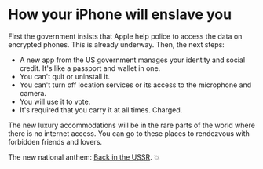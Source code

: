 # How your iPhone will enslave you
First the government insists that Apple help police to access the data on encrypted phones. This is already underway. Then, the next steps:
* A new app from the US government manages your identity and social credit. It's like a passport and wallet in one.
* You can't quit or uninstall it.
* You can't turn off location services or its access to the microphone and camera.
* You will use it to vote. 
* It's required that you carry it at all times. Charged.

The new luxury accommodations will be in the rare parts of the world where there is no internet access. You can go to these places to rendezvous with forbidden friends and lovers.

The new national anthem: <a href="https://www.youtube.com/watch?v=nS5_EQgbuLc">Back in the USSR</a>. :boom:

